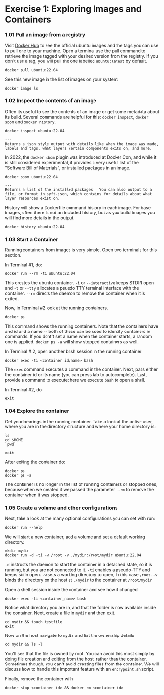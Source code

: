 # Exercise 1: Exploring Images and Containers

### 1.01 Pull an image from a registry
Visit [Docker Hub](https://hub.docker.com/_/ubuntu) to see the official ubuntu images and the tags you can use to pull one to your machine.  Open a terminal use the pull command to retrieve the image tagged with your desired version from the registry.  If you don't use a tag, you will pull the one labelled `ubuntu:latest` by default.
```
docker pull ubuntu:22.04
```

See this new image in the list of images on your system:
```
docker image ls
```

### 1.02 Inspect the contents of an image
Often its useful to see the contents of an image or get some metadata about its build.  Several commands are helpful for this: `docker inspect`, `docker sbom` and `docker history`.

```
docker inspect ubuntu:22.04

---
Returns a json style output with details like when the image was made, labels and tags, what layers certain components exits on, and more.
```
In 2022, the `docker sbom` plugin was introduced at Docker Con, and while it is still considered experimental, it provides a very useful list of the "Software Bill of Materials", or installed packages in an image.
```
docker sbom ubuntu:22.04

---
Returns a list of the installed packages.  You can also output to a file, or format in syft-json, which contains for details about what layer resources exist on.

```
History will show a Dockerfile command history in each image.  For base images, often there is not an included history, but as you build images you will find more details in the output.
```
docker history ubuntu:22.04
```

### 1.03 Start a Container
Running containers from images is very simple.  Open two terminals for this section.

In Terminal #1, do:
```
docker run --rm -ti ubuntu:22.04
```

This creates the ubuntu container.  `-i` or `--interactive` keeps STDIN open and `-t` or `--tty` allocates a psuedo TTY terminal interface with the container.  `--rm` directs the daemon to remove the container when it is exited.

Now, in Terminal #2 look at the running containers.
```
docker ps
```
This command shows the running containers.  Note that the containers have and id and a name -- both of these can be used to identify containers in commands.  If you dont't set a name when the container starts, a random one is applied.  `docker ps -a` will show stopped containers as well.

In Terminal # 2, open another bash session in the running container
```
docker exec -ti <container id/name> bash
```

The `exec` command executes a command in the container.  Next, pass either the container id or its name (you can press tab to autocomplete).    Last, provide a command to execute: here we execute `bash` to open a shell.

In Terminal #2, do
```
exit
```


### 1.04 Explore the container

Get your bearings in the running container.  Take a look at the active user, where you are in the directory structure and where your home directory is:
```
ls
cd $HOME
`pwd`

exit
```
After exiting the container do:
```
docker ps
docker ps -a
```
The container is no longer in the list of running containers or stopped ones, because when we created it we passed the parameter `--rm` to remove the container when it was stopped.

### 1.05 Create a volume and other configurations

Next, take a look at the many optional configurations you can set with run:
```
docker run --help
```

We will start a new container, add a volume and set a default working directory:

```
mkdir mydir
docker run -d -ti -w /root -v ./mydir:/root/mydir ubuntu:22.04
```

`-d` instructs the daemon to start the container in a detached state, so it is running, but you are not connected to it.
`-ti` enables a pseudo-TTY and keeps stdin open.
`-w` sets a working directory to open, in this case `/root`.
`-v` binds the directory on the host at `./mydir` to the container at `/root/mydir`


Open a shell session inside the container and see how it changed
```
docker exec -ti <container_name> bash
```
Notice what directory you are in, and that the folder is now available inside the container.  Next, create a file in `mydir` and then exit.
```
cd mydir && touch testfile
exit
```

Now on the host navigate to `mydir` and list the ownership details
```
cd mydir && ls -l
```
You'll see that the file is owned by root.  You can avoid this most simply by doing file creation and editing from the host, rather than the container.  Sometimes though, you can't avoid creating files from the container.  We will discuss how to handle this important feature with an `entrypoint.sh` script.

Finally, remove the container with
```
docker stop <container id> && docker rm <container id>
```